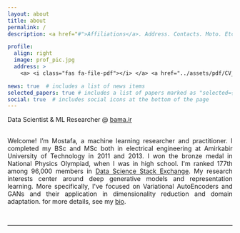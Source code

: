 ```yaml
---
layout: about
title: about
permalink: /
description: <a href="#">Affiliations</a>. Address. Contacts. Moto. Etc.

profile:
  align: right
  image: prof_pic.jpg
  address: >
    <a> <i class="fas fa-file-pdf"></i> </a> <a href="../assets/pdf/CV_Mostafa_Ghorbandoost.pdf">Resume/CV</a>

news: true  # includes a list of news items
selected_papers: true # includes a list of papers marked as "selected={true}"
social: true  # includes social icons at the bottom of the page
---
```


Data Scientist & ML Researcher @ [bama.ir](https://bama.ir/) <br/><br/>

<p align="justify">
Welcome! I’m Mostafa, a machine learning researcher and practitioner. I completed my BSc and MSc both in electrical engineering at Amirkabir University of Technology in 2011 and 2013. I won the bronze medal in National Physics Olympiad, when I was in high school. I'm ranked 177th among 96,000 members in <a href="https://datascience.stackexchange.com/users/51209">Data Science Stack Exchange</a>. My research interests center around deep generative models and representation learning. More specifically, I've focused on Variational AutoEncoders and GANs and their application in dimensionality reduction and domain adaptation. for more details, see my <a href="/bio">bio</a>.
</p>

<br/>

---
